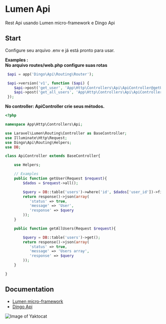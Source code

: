 # Lumen Api
Rest Api usando Lumen micro-framework e Dingo Api


## Start ##
Configure seu arquivo .env e já está pronto para usar.

**Examples :**<br/>
**No arquivo routes/web.php configure suas rotas**

```php
 $api = app('Dingo\Api\Routing\Router');

 $api->version('v1', function ($api) {
    $api->post('get_user', 'App\Http\Controllers\Api\ApiController@getUser');
    $api->post('get_all_users', 'App\Http\Controllers\Api\ApiController@getAllUsers');
 });
```

**No controller: ApiController crie seus métodos.**

```php
<?php

namespace App\Http\Controllers\Api;

use Laravel\Lumen\Routing\Controller as BaseController;
use Illuminate\Http\Request;
use Dingo\Api\Routing\Helpers;
use DB;

class ApiController extends BaseController{

	use Helpers;

	// Examples
	public function getUser(Request $request){
		$dados = $request->all();

		$query = DB::table('users')->where('id', $dados['user_id'])->first();
		return response()->json(array(
		   'status' => true,
		   'message' => 'User',
		   'response' => $query
		));
	}

	public function getAllUsers(Request $request){

		$query = DB::table('users')->get();
		return response()->json(array(
		   'status' => true,
		   'message' => 'Users array',
		   'response' => $query
		));
	}

}
```
## Documentation ##
- [Lumen micro-framework](https://lumen.laravel.com/)
- [Dingo Api](https://github.com/dingo/api)


![Image of Yaktocat](https://i.imgur.com/GNRLRro.png)
